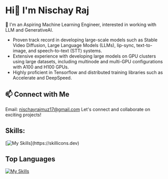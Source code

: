 # Hi👋 I'm Nischay Raj


🚀 I'm an Aspiring Machine Learning Engineer, interested in working with LLM and GenerativeAI.

- Proven track record in developing large-scale models such as Stable Video Diffusion, Large Language Models (LLMs), lip-sync, text-to-image, and speech-to-text (STT) systems.
- Extensive experience with developing large models on GPU clusters using large datasets, including multinode and multi-GPU configurations with A100 and H100 GPUs.
- Highly proficient in Tensorflow and distributed training libraries such as Accelerate and DeepSpeed.
## 📫 Connect with Me
Email: nischayrajmuz17@gmail.com
Let's connect and collaborate on exciting projects!

## Skills:

[![My Skills](https://skillicons.dev/icons?i=git,pytorch,tensorflow,anaconda,linux,aws,docker,ai,opencv,sklearn,django,vscode,)](https://skillicons.dev)

## Top Languages
[![My Skills](https://skillicons.dev/icons?i=py,cpp)](https://skillicons.dev)
